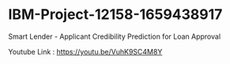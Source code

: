 # IBM-Project-12158-1659438917
Smart Lender - Applicant Credibility Prediction for Loan Approval

Youtube Link : https://youtu.be/VuhK9SC4M8Y
